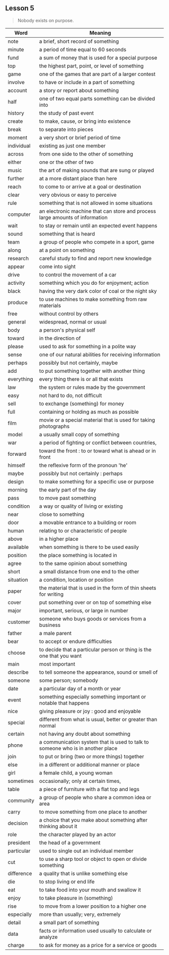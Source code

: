 ## Lesson 5
> Nobody exists on purpose.

| Word | Meaning |
| ---- | ---- |
| note | a brief, short record of something |
| minute | a period of time equal to 60 seconds |
| fund | a sum of money that is used for a special purpose |
| top | the highest part, point, or level of something |
| game | one of the games that are part of a larger contest |
| involve | to have or include in a part of something |
| account | a story or report about something |
| half | one of two equal parts something can be divided into |
| history | the study of past event |
| create | to make, cause, or bring into existence |
| break | to separate into pieces |
| moment | a very short or brief period of time |
| individual | existing as just one member |
| across | from one side to the other of something |
| either | one or the other of two |
| music | the art of making sounds that are sung or played |
| further | at a more distant place than here |
| reach | to come to or arrive at a goal or destination |
| clear | very obvious or easy to perceive |
| rule | something that is not allowed in some situations |
| computer | an electronic machine that can store and process large amounts of information |
| wait | to stay or remain until an expected event happens |
| sound | something that is heard |
| team | a group of people who compete in a sport, game |
| along | at a point on something |
| research | careful study to find and report new knowledge |
| appear | come into sight |
| drive | to control the movement of a car |
| activity | something which you do for enjoyment; action |
| black | having the very dark color of coal or the night sky |
| produce | to use machines to make something from raw materials |
| free | without control by others |
| general | widespread, normal or usual |
| body | a person's physical self |
| toward | in the direction of |
| please | used to ask for something in a polite way |
| sense | one of our natural abilities for receiving information |
| perhaps | possibly but not certainly, maybe |
| add | to put something together with another thing |
| everything | every thing there is or all that exists |
| law | the system or rules made by the government |
| easy | not hard to do, not difficult |
| sell | to exchange (something) for money |
| full | containing or holding as much as possible |
| film | movie or a special material that is used for taking photographs |
| model | a usually small copy of something |
| war | a period of fighting or conflict between countries, |
| forward | toward the front : to or toward what is ahead or in front |
| himself | the reflexive form of the pronoun 'he' |
| maybe | possibly but not certainly : perhaps |
| design | to make something for a specific use or purpose |
| morning | the early part of the day |
| pass | to move past something |
| condition | a way or quality of living or existing |
| near | close to something |
| door | a movable entrance to a building or room |
| human | relating to or characteristic of people |
| above | in a higher place |
| available | when something is there to be used easily |
| position | the place something is located in |
| agree | to  the same opinion about something |
| short | a small distance from one end to the other |
| situation | a condition, location or position |
| paper | the material that is used in the form of thin sheets for writing |
| cover | put something over or on top of something else |
| major | important, serious,  or large in number |
| customer | someone who buys goods or services from a business |
| father | a male parent |
| bear | to accept or endure difficulties |
| choose | to decide that a particular person or thing is the one that you want |
| main | most important |
| describe | to tell someone the appearance, sound or smell of |
| someone | some person;  somebody |
| date | a particular day of a month or year |
| event | something especially something important or notable that happens |
| nice | giving pleasure or joy : good and enjoyable |
| special | different from what is usual, better or greater than normal |
| certain | not having any doubt about something |
| phone | a communication system that is used to talk to someone who is in another place |
| join | to put or bring (two or more things) together |
| else | in a different or additional manner or place |
| girl | a female child,  a young woman |
| sometimes | occasionally; only at certain times, |
| table | a piece of furniture with a flat top and legs |
| community | a group of people who share a common idea or area |
| carry | to move something from one place to another |
| decision | a choice that you make about something after thinking about it |
| role | the character played by an actor |
| president | the head of a government |
| particular | used to single out an individual member |
| cut | to use a sharp tool or object to open or divide something |
| difference | a quality that is unlike something else |
| die | to stop living or end life |
| eat | to take food into your mouth and swallow it |
| enjoy | to take pleasure in (something) |
| rise | to move from a lower position to a higher one |
| especially | more than usually;  very, extremely |
| detail | a small part of something |
| data | facts or information used usually to calculate or analyze |
| charge | to ask for money as a price for a service or goods |
